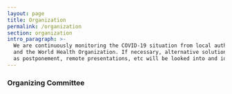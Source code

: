 ```yaml
---
layout: page
title: Organization
permalink: /organization
section: organization
intro_paragraph: >-
  We are continuously monitoring the COVID-19 situation from local authorities
  and the World Health Organization. If necessary, alternative solutions, such
  as postponement, remote presentations, etc will be looked into and identified.
---
```

### Organizing Committee

<!-- * Financial Chair: Saverio Giallorenzo
* Publicity Chair: Stefano Pio Zingaro
* Web Masters: Andrea Melis -->
